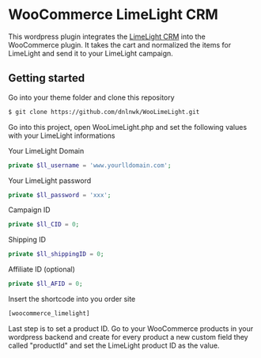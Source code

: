 # WooCommerce LimeLight CRM
This wordpress plugin integrates the <a href="https://limelightcrm.com/" target="_blank">LimeLight CRM</a> into the WooCommerce plugin. It takes the cart and normalized the items for LimeLight and send it to your LimeLight campaign.

## Getting started
Go into your theme folder and clone this repository

``` sh
$ git clone https://github.com/dnlnwk/WooLimeLight.git
```

Go into this project, open WooLimeLight.php and set the following values with your LimeLight informations

Your LimeLight Domain
``` php
private $ll_username = 'www.yourlldomain.com';
```

 Your LimeLight password
``` php
private $ll_password = 'xxx';
```

Campaign ID
``` php
private $ll_CID = 0;
```

Shipping ID
``` php
private $ll_shippingID = 0;
```

Affiliate ID (optional)
``` php
private $ll_AFID = 0;
```

Insert the shortcode into you order site
``` html
[woocommerce_limelight]
```

Last step is to set a product ID. Go to your WooCommerce products in your wordpress backend and create for every product a new custom field they called "productId" and set the LimeLight product ID as the value.
